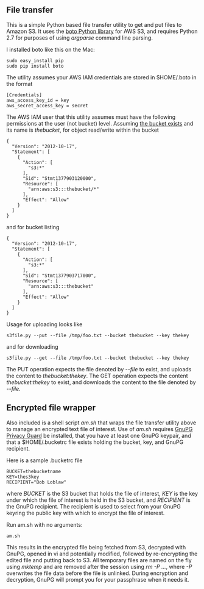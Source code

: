 
## File transfer

This is a simple Python based file transfer utility to get and put files to Amazon S3.  It uses the
[boto Python library](http://boto.s3.amazonaws.com/s3_tut.html)
for AWS S3, and requires Python 2.7 for purposes of using _argparse_ command line parsing.

I installed boto like this on the Mac:

    sudo easy_install pip
    sudo pip install boto

The utility assumes your AWS IAM credentials are stored in $HOME/.boto in the format

    [Credentials]
    aws_access_key_id = key
    aws_secret_access_key = secret

The AWS IAM user that this utility assumes must have the following permissions at the user (not bucket) level.
Assuming [the bucket exists](http://docs.aws.amazon.com/AmazonS3/latest/gsg/CreatingABucket.html) and its name
is _thebucket_, for object read/write within the bucket

    {
      "Version": "2012-10-17",
      "Statement": [
        {
          "Action": [
            "s3:*"
          ],
          "Sid": "Stmt1377903120000",
          "Resource": [
            "arn:aws:s3:::thebucket/*"
          ],
          "Effect": "Allow"
        }
      ]
    }

 and for bucket listing

    {
      "Version": "2012-10-17",
      "Statement": [
        {
          "Action": [
            "s3:*"
          ],
          "Sid": "Stmt1377903717000",
          "Resource": [
            "arn:aws:s3:::thebucket"
          ],
          "Effect": "Allow"
        }
      ]
    }

Usage for uploading looks like

    s3file.py --put --file /tmp/foo.txt --bucket thebucket --key thekey

and for downloading

    s3file.py --get --file /tmp/foo.txt --bucket thebucket --key thekey

The PUT operation expects the file denoted by _--file_ to exist, and uploads the content to _thebucket:thekey_.
The GET operation expects the content _thebucket:thekey_ to exist, and downloads the content to the file denoted
by _--file_.

## Encrypted file wrapper

Also included is a shell script _am.sh_ that wraps the file transfer utility above to manage an encrypted text file of
interest.  Use of  _am.sh_ requires [GnuPG Privacy Guard](http://www.gnupg.org) be installed,
that you have at least one GnuPG keypair, and that a $HOME/.bucketrc file exists holding the bucket, key, and
GnuPG recipient.

Here is a sample .bucketrc file

    BUCKET=thebucketname
    KEY=thes3key
    RECIPIENT="Bob Loblaw"

where _BUCKET_ is the S3 bucket that holds the file of interest, _KEY_ is the key under which the file of
interest is held in the S3 bucket, and _RECIPIENT_ is the GnuPG recipient.  The recipient is used to select from your
GnuPG keyring the public key with which to encrypt the file of interest.

Run am.sh with no arguments:

    am.sh

This results in the encrypted file being fetched from S3, decrypted with GnuPG, opened in vi and potentially
modified, followed by re-encrypting the edited file and putting back to S3.  All temporary files are named on the
fly using _mktemp_ and are removed after the session using _rm -P ..._, where _-P_ overwrites the file data
before the file is unlinked.  During encryption and decryption, GnuPG will prompt you for your passphrase when
it needs it.